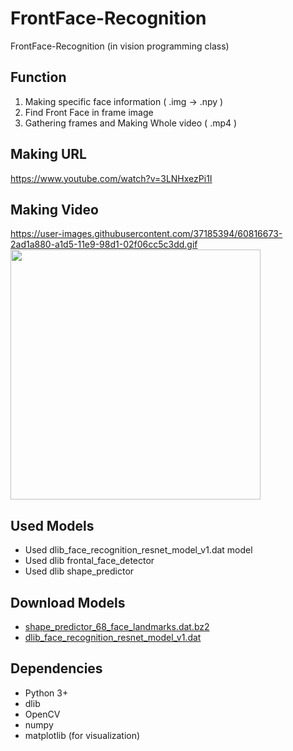 # FrontFace-Recognition
FrontFace-Recognition (in vision programming class)

## Function

1. Making specific face information ( .img -> .npy )
2. Find Front Face in frame image
3. Gathering frames and Making Whole video ( .mp4 )

## Making URL

https://www.youtube.com/watch?v=3LNHxezPi1I

## Making Video
https://user-images.githubusercontent.com/37185394/60816673-2ad1a880-a1d5-11e9-98d1-02f06cc5c3dd.gif
 <img width="400" src="https://user-images.githubusercontent.com/37185394/60816673-2ad1a880-a1d5-11e9-98d1-02f06cc5c3dd.gif"/>

## Used Models

- Used dlib_face_recognition_resnet_model_v1.dat model
- Used dlib frontal_face_detector
- Used dlib shape_predictor

## Download Models
- [shape_predictor_68_face_landmarks.dat.bz2](https://github.com/davisking/dlib-models/raw/master/shape_predictor_68_face_landmarks.dat.bz2)
- [dlib_face_recognition_resnet_model_v1.dat](https://github.com/kairess/simple_face_recognition/raw/master/models/dlib_face_recognition_resnet_model_v1.dat)

## Dependencies
- Python 3+
- dlib
- OpenCV
- numpy
- matplotlib (for visualization)
